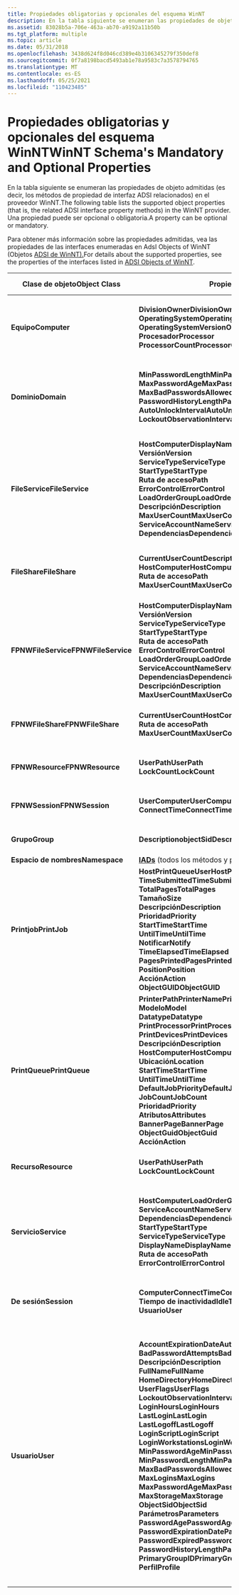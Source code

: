 ```yaml
---
title: Propiedades obligatorias y opcionales del esquema WinNT
description: En la tabla siguiente se enumeran las propiedades de objeto admitidas (es decir, los métodos de propiedad de interfaz ADSI relacionados) en el proveedor WinNT. Una propiedad puede ser opcional o obligatoria.
ms.assetid: 83028b5a-706e-463a-ab70-a9192a11b50b
ms.tgt_platform: multiple
ms.topic: article
ms.date: 05/31/2018
ms.openlocfilehash: 3438d624f8d046cd389e4b3106345279f350def8
ms.sourcegitcommit: 0f7a8198bacd5493ab1e78a9583c7a3578794765
ms.translationtype: MT
ms.contentlocale: es-ES
ms.lasthandoff: 05/25/2021
ms.locfileid: "110423485"
---
```

# <a name="winnt-schemas-mandatory-and-optional-properties"></a><span data-ttu-id="42fa1-104">Propiedades obligatorias y opcionales del esquema WinNT</span><span class="sxs-lookup"><span data-stu-id="42fa1-104">WinNT Schema's Mandatory and Optional Properties</span></span>

<span data-ttu-id="42fa1-105">En la tabla siguiente se enumeran las propiedades de objeto admitidas (es decir, los métodos de propiedad de interfaz ADSI relacionados) en el proveedor WinNT.</span><span class="sxs-lookup"><span data-stu-id="42fa1-105">The following table lists the supported object properties (that is, the related ADSI interface property methods) in the WinNT provider.</span></span> <span data-ttu-id="42fa1-106">Una propiedad puede ser opcional o obligatoria.</span><span class="sxs-lookup"><span data-stu-id="42fa1-106">A property can be optional or mandatory.</span></span>

<span data-ttu-id="42fa1-107">Para obtener más información sobre las propiedades admitidas, vea las propiedades de las interfaces enumeradas en AdsI Objects of WinNT (Objetos [ADSI de WinNT).](adsi-objects-of-winnt.md)</span><span class="sxs-lookup"><span data-stu-id="42fa1-107">For details about the supported properties, see the properties of the interfaces listed in [ADSI Objects of WinNT](adsi-objects-of-winnt.md).</span></span>



| <span data-ttu-id="42fa1-108">Clase de objeto</span><span class="sxs-lookup"><span data-stu-id="42fa1-108">Object Class</span></span>        | <span data-ttu-id="42fa1-109">Propiedades admitidas</span><span class="sxs-lookup"><span data-stu-id="42fa1-109">Supported Properties</span></span>                                     |  <span data-ttu-id="42fa1-110">¿Necesario?</span><span class="sxs-lookup"><span data-stu-id="42fa1-110">Required?</span></span>                                                 |
|---------------------|--------------------------------------------------------------------------------------------------------------------------------------------------------------------------------------------------------------------------------------------------------------------------------------------------------------------------------------------------------------------------------------------------------------------------------------------------------------------------------------------------------------------------------------------------------------------------------------------------------------------------------------------------------------------------------------------------------------------------------------------------------------------------------------------------------------------------|----------------------------------------------------------------------------------------------------------------------------------------------------------------------------------------------------------------------------------------------------------------------------------------------------------------------------------------------------------------------------------------------------------------------------------------------------------------------------------------------------------------------------------------------------------------------|
| <span data-ttu-id="42fa1-111">**Equipo**</span><span class="sxs-lookup"><span data-stu-id="42fa1-111">**Computer**</span></span>        | <span data-ttu-id="42fa1-112">**DivisionOwner**</span><span class="sxs-lookup"><span data-stu-id="42fa1-112">**DivisionOwner**</span></span><br/> <span data-ttu-id="42fa1-113">**OperatingSystem**</span><span class="sxs-lookup"><span data-stu-id="42fa1-113">**OperatingSystem**</span></span><br/> <span data-ttu-id="42fa1-114">**OperatingSystemVersion**</span><span class="sxs-lookup"><span data-stu-id="42fa1-114">**OperatingSystemVersion**</span></span><br/> <span data-ttu-id="42fa1-115">**Procesador**</span><span class="sxs-lookup"><span data-stu-id="42fa1-115">**Processor**</span></span><br/> <span data-ttu-id="42fa1-116">**ProcessorCount**</span><span class="sxs-lookup"><span data-stu-id="42fa1-116">**ProcessorCount**</span></span><br/>                                                                                                                                                                                                                                                                                                                                                                                                                                                                                                                                                                                                                                                                 | <span data-ttu-id="42fa1-117">Opcional opcional</span><span class="sxs-lookup"><span data-stu-id="42fa1-117">Optional Optional</span></span><br/> <span data-ttu-id="42fa1-118">Opcional</span><span class="sxs-lookup"><span data-stu-id="42fa1-118">Optional</span></span><br/> <span data-ttu-id="42fa1-119">Opcional</span><span class="sxs-lookup"><span data-stu-id="42fa1-119">Optional</span></span><br/> <span data-ttu-id="42fa1-120">Opcional</span><span class="sxs-lookup"><span data-stu-id="42fa1-120">Optional</span></span><br/> <span data-ttu-id="42fa1-121">Opcional</span><span class="sxs-lookup"><span data-stu-id="42fa1-121">Optional</span></span><br/>                                                                                                                                                                                                                                                                                                                                                                                                                                                         |
| <span data-ttu-id="42fa1-122">**Dominio**</span><span class="sxs-lookup"><span data-stu-id="42fa1-122">**Domain**</span></span>          | <span data-ttu-id="42fa1-123">**MinPasswordLengthMinPasswordAge**</span><span class="sxs-lookup"><span data-stu-id="42fa1-123">**MinPasswordLengthMinPasswordAge**</span></span><br/> <span data-ttu-id="42fa1-124">**MaxPasswordAge**</span><span class="sxs-lookup"><span data-stu-id="42fa1-124">**MaxPasswordAge**</span></span><br/> <span data-ttu-id="42fa1-125">**MaxBadPasswordsAllowed**</span><span class="sxs-lookup"><span data-stu-id="42fa1-125">**MaxBadPasswordsAllowed**</span></span><br/> <span data-ttu-id="42fa1-126">**PasswordHistoryLength**</span><span class="sxs-lookup"><span data-stu-id="42fa1-126">**PasswordHistoryLength**</span></span><br/> <span data-ttu-id="42fa1-127">**AutoUnlockInterval**</span><span class="sxs-lookup"><span data-stu-id="42fa1-127">**AutoUnlockInterval**</span></span><br/> <span data-ttu-id="42fa1-128">**LockoutObservationInterval**</span><span class="sxs-lookup"><span data-stu-id="42fa1-128">**LockoutObservationInterval**</span></span><br/>                                                                                                                                                                                                                                                                                                                                                                                                                                                                                                                                                                                      | <span data-ttu-id="42fa1-129">Opcional opcional</span><span class="sxs-lookup"><span data-stu-id="42fa1-129">Optional Optional</span></span><br/> <span data-ttu-id="42fa1-130">Opcional</span><span class="sxs-lookup"><span data-stu-id="42fa1-130">Optional</span></span><br/> <span data-ttu-id="42fa1-131">Opcional</span><span class="sxs-lookup"><span data-stu-id="42fa1-131">Optional</span></span><br/> <span data-ttu-id="42fa1-132">Opcional</span><span class="sxs-lookup"><span data-stu-id="42fa1-132">Optional</span></span><br/> <span data-ttu-id="42fa1-133">Opcional</span><span class="sxs-lookup"><span data-stu-id="42fa1-133">Optional</span></span><br/> <span data-ttu-id="42fa1-134">Opcional</span><span class="sxs-lookup"><span data-stu-id="42fa1-134">Optional</span></span><br/>                                                                                                                                                                                                                                                                                                                                                                                                                                     |
| <span data-ttu-id="42fa1-135">**FileService**</span><span class="sxs-lookup"><span data-stu-id="42fa1-135">**FileService**</span></span>     | <span data-ttu-id="42fa1-136">**HostComputerDisplayName**</span><span class="sxs-lookup"><span data-stu-id="42fa1-136">**HostComputerDisplayName**</span></span><br/> <span data-ttu-id="42fa1-137">**Versión**</span><span class="sxs-lookup"><span data-stu-id="42fa1-137">**Version**</span></span><br/> <span data-ttu-id="42fa1-138">**ServiceType**</span><span class="sxs-lookup"><span data-stu-id="42fa1-138">**ServiceType**</span></span><br/> <span data-ttu-id="42fa1-139">**StartType**</span><span class="sxs-lookup"><span data-stu-id="42fa1-139">**StartType**</span></span><br/> <span data-ttu-id="42fa1-140">**Ruta de acceso**</span><span class="sxs-lookup"><span data-stu-id="42fa1-140">**Path**</span></span><br/> <span data-ttu-id="42fa1-141">**ErrorControl**</span><span class="sxs-lookup"><span data-stu-id="42fa1-141">**ErrorControl**</span></span><br/> <span data-ttu-id="42fa1-142">**LoadOrderGroup**</span><span class="sxs-lookup"><span data-stu-id="42fa1-142">**LoadOrderGroup**</span></span><br/> <span data-ttu-id="42fa1-143">**Descripción**</span><span class="sxs-lookup"><span data-stu-id="42fa1-143">**Description**</span></span><br/> <span data-ttu-id="42fa1-144">**MaxUserCount**</span><span class="sxs-lookup"><span data-stu-id="42fa1-144">**MaxUserCount**</span></span><br/> <span data-ttu-id="42fa1-145">**ServiceAccountName**</span><span class="sxs-lookup"><span data-stu-id="42fa1-145">**ServiceAccountName**</span></span><br/> <span data-ttu-id="42fa1-146">**Dependencias**</span><span class="sxs-lookup"><span data-stu-id="42fa1-146">**Dependencies**</span></span><br/>                                                                                                                                                                                                                                                                                                                                                                                                                                                                                                     | <span data-ttu-id="42fa1-147">Opcional opcional</span><span class="sxs-lookup"><span data-stu-id="42fa1-147">Optional Optional</span></span><br/> <span data-ttu-id="42fa1-148">Opcional</span><span class="sxs-lookup"><span data-stu-id="42fa1-148">Optional</span></span><br/> <span data-ttu-id="42fa1-149">Opcional</span><span class="sxs-lookup"><span data-stu-id="42fa1-149">Optional</span></span><br/> <span data-ttu-id="42fa1-150">Opcional</span><span class="sxs-lookup"><span data-stu-id="42fa1-150">Optional</span></span><br/> <span data-ttu-id="42fa1-151">Opcional</span><span class="sxs-lookup"><span data-stu-id="42fa1-151">Optional</span></span><br/> <span data-ttu-id="42fa1-152">Opcional</span><span class="sxs-lookup"><span data-stu-id="42fa1-152">Optional</span></span><br/> <span data-ttu-id="42fa1-153">Opcional</span><span class="sxs-lookup"><span data-stu-id="42fa1-153">Optional</span></span><br/> <span data-ttu-id="42fa1-154">Opcional</span><span class="sxs-lookup"><span data-stu-id="42fa1-154">Optional</span></span><br/> <span data-ttu-id="42fa1-155">Opcional</span><span class="sxs-lookup"><span data-stu-id="42fa1-155">Optional</span></span><br/> <span data-ttu-id="42fa1-156">Opcional</span><span class="sxs-lookup"><span data-stu-id="42fa1-156">Optional</span></span><br/>                                                                                                                                                                                                                                                                                                                                                     |
| <span data-ttu-id="42fa1-157">**FileShare**</span><span class="sxs-lookup"><span data-stu-id="42fa1-157">**FileShare**</span></span>       | <span data-ttu-id="42fa1-158">**CurrentUserCountDescription**</span><span class="sxs-lookup"><span data-stu-id="42fa1-158">**CurrentUserCountDescription**</span></span><br/> <span data-ttu-id="42fa1-159">**HostComputer**</span><span class="sxs-lookup"><span data-stu-id="42fa1-159">**HostComputer**</span></span><br/> <span data-ttu-id="42fa1-160">**Ruta de acceso**</span><span class="sxs-lookup"><span data-stu-id="42fa1-160">**Path**</span></span><br/> <span data-ttu-id="42fa1-161">**MaxUserCount**</span><span class="sxs-lookup"><span data-stu-id="42fa1-161">**MaxUserCount**</span></span><br/>                                                                                                                                                                                                                                                                                                                                                                                                                                                                                                                                                                                                                                                                                                   | <span data-ttu-id="42fa1-162">Opcional opcional</span><span class="sxs-lookup"><span data-stu-id="42fa1-162">Optional Optional</span></span><br/> <span data-ttu-id="42fa1-163">Opcionales</span><span class="sxs-lookup"><span data-stu-id="42fa1-163">Optional</span></span><br/> <span data-ttu-id="42fa1-164">Mandatory</span><span class="sxs-lookup"><span data-stu-id="42fa1-164">Mandatory</span></span><br/> <span data-ttu-id="42fa1-165">Mandatory</span><span class="sxs-lookup"><span data-stu-id="42fa1-165">Mandatory</span></span><br/>                                                                                                                                                                                                                                                                                                                                                                                                                                                                           |
| <span data-ttu-id="42fa1-166">**FPNWFileService**</span><span class="sxs-lookup"><span data-stu-id="42fa1-166">**FPNWFileService**</span></span> | <span data-ttu-id="42fa1-167">**HostComputerDisplayName**</span><span class="sxs-lookup"><span data-stu-id="42fa1-167">**HostComputerDisplayName**</span></span><br/> <span data-ttu-id="42fa1-168">**Versión**</span><span class="sxs-lookup"><span data-stu-id="42fa1-168">**Version**</span></span><br/> <span data-ttu-id="42fa1-169">**ServiceType**</span><span class="sxs-lookup"><span data-stu-id="42fa1-169">**ServiceType**</span></span><br/> <span data-ttu-id="42fa1-170">**StartType**</span><span class="sxs-lookup"><span data-stu-id="42fa1-170">**StartType**</span></span><br/> <span data-ttu-id="42fa1-171">**Ruta de acceso**</span><span class="sxs-lookup"><span data-stu-id="42fa1-171">**Path**</span></span><br/> <span data-ttu-id="42fa1-172">**ErrorControl**</span><span class="sxs-lookup"><span data-stu-id="42fa1-172">**ErrorControl**</span></span><br/> <span data-ttu-id="42fa1-173">**LoadOrderGroup**</span><span class="sxs-lookup"><span data-stu-id="42fa1-173">**LoadOrderGroup**</span></span><br/> <span data-ttu-id="42fa1-174">**ServiceAccountName**</span><span class="sxs-lookup"><span data-stu-id="42fa1-174">**ServiceAccountName**</span></span><br/> <span data-ttu-id="42fa1-175">**Dependencias**</span><span class="sxs-lookup"><span data-stu-id="42fa1-175">**Dependencies**</span></span><br/> <span data-ttu-id="42fa1-176">**Descripción**</span><span class="sxs-lookup"><span data-stu-id="42fa1-176">**Description**</span></span><br/> <span data-ttu-id="42fa1-177">**MaxUserCount**</span><span class="sxs-lookup"><span data-stu-id="42fa1-177">**MaxUserCount**</span></span><br/>                                                                                                                                                                                                                                                                                                                                                                                                                                                                                                     | <span data-ttu-id="42fa1-178">Opcional opcional</span><span class="sxs-lookup"><span data-stu-id="42fa1-178">Optional Optional</span></span><br/> <span data-ttu-id="42fa1-179">Opcional</span><span class="sxs-lookup"><span data-stu-id="42fa1-179">Optional</span></span><br/> <span data-ttu-id="42fa1-180">Opcional</span><span class="sxs-lookup"><span data-stu-id="42fa1-180">Optional</span></span><br/> <span data-ttu-id="42fa1-181">Opcional</span><span class="sxs-lookup"><span data-stu-id="42fa1-181">Optional</span></span><br/> <span data-ttu-id="42fa1-182">Opcional</span><span class="sxs-lookup"><span data-stu-id="42fa1-182">Optional</span></span><br/> <span data-ttu-id="42fa1-183">Opcional</span><span class="sxs-lookup"><span data-stu-id="42fa1-183">Optional</span></span><br/> <span data-ttu-id="42fa1-184">Opcional</span><span class="sxs-lookup"><span data-stu-id="42fa1-184">Optional</span></span><br/> <span data-ttu-id="42fa1-185">Opcional</span><span class="sxs-lookup"><span data-stu-id="42fa1-185">Optional</span></span><br/> <span data-ttu-id="42fa1-186">Opcional</span><span class="sxs-lookup"><span data-stu-id="42fa1-186">Optional</span></span><br/>                                                                                                                                                                                                                                                                                                                                                                         |
| <span data-ttu-id="42fa1-187">**FPNWFileShare**</span><span class="sxs-lookup"><span data-stu-id="42fa1-187">**FPNWFileShare**</span></span>   | <span data-ttu-id="42fa1-188">**CurrentUserCountHostComputer**</span><span class="sxs-lookup"><span data-stu-id="42fa1-188">**CurrentUserCountHostComputer**</span></span><br/> <span data-ttu-id="42fa1-189">**Ruta de acceso**</span><span class="sxs-lookup"><span data-stu-id="42fa1-189">**Path**</span></span><br/> <span data-ttu-id="42fa1-190">**MaxUserCount**</span><span class="sxs-lookup"><span data-stu-id="42fa1-190">**MaxUserCount**</span></span><br/>                                                                                                                                                                                                                                                                                                                                                                                                                                                                                                                                                                                                                                                                                                                              | <span data-ttu-id="42fa1-191">Opcional opcional</span><span class="sxs-lookup"><span data-stu-id="42fa1-191">Optional Optional</span></span><br/> <span data-ttu-id="42fa1-192">Mandatory</span><span class="sxs-lookup"><span data-stu-id="42fa1-192">Mandatory</span></span><br/> <span data-ttu-id="42fa1-193">Mandatory</span><span class="sxs-lookup"><span data-stu-id="42fa1-193">Mandatory</span></span><br/>                                                                                                                                                                                                                                                                                                                                                                                                                                                                                               |
| <span data-ttu-id="42fa1-194">**FPNWResource**</span><span class="sxs-lookup"><span data-stu-id="42fa1-194">**FPNWResource**</span></span>    | <span data-ttu-id="42fa1-195">**UserPath**</span><span class="sxs-lookup"><span data-stu-id="42fa1-195">**UserPath**</span></span><br/> <span data-ttu-id="42fa1-196">**LockCount**</span><span class="sxs-lookup"><span data-stu-id="42fa1-196">**LockCount**</span></span><br/>                                                                                                                                                                                                                                                                                                                                                                                                                                                                                                                                                                                                                                                                                                                                                                         | <span data-ttu-id="42fa1-197">Opcional opcional</span><span class="sxs-lookup"><span data-stu-id="42fa1-197">Optional Optional</span></span><br/> <span data-ttu-id="42fa1-198">Opcionales</span><span class="sxs-lookup"><span data-stu-id="42fa1-198">Optional</span></span><br/>                                                                                                                                                                                                                                                                                                                                                                                                                                                                                                                     |
| <span data-ttu-id="42fa1-199">**FPNWSession**</span><span class="sxs-lookup"><span data-stu-id="42fa1-199">**FPNWSession**</span></span>     | <span data-ttu-id="42fa1-200">**UserComputer**</span><span class="sxs-lookup"><span data-stu-id="42fa1-200">**UserComputer**</span></span><br/> <span data-ttu-id="42fa1-201">**ConnectTime**</span><span class="sxs-lookup"><span data-stu-id="42fa1-201">**ConnectTime**</span></span><br/>                                                                                                                                                                                                                                                                                                                                                                                                                                                                                                                                                                                                                                                                                                                                                                   | <span data-ttu-id="42fa1-202">Opcional opcional</span><span class="sxs-lookup"><span data-stu-id="42fa1-202">Optional Optional</span></span><br/> <span data-ttu-id="42fa1-203">Opcionales</span><span class="sxs-lookup"><span data-stu-id="42fa1-203">Optional</span></span><br/>                                                                                                                                                                                                                                                                                                                                                                                                                                                                                                                     |
| <span data-ttu-id="42fa1-204">**Grupo**</span><span class="sxs-lookup"><span data-stu-id="42fa1-204">**Group**</span></span>           | <span data-ttu-id="42fa1-205">**DescriptionobjectSid**</span><span class="sxs-lookup"><span data-stu-id="42fa1-205">**DescriptionobjectSid**</span></span><br/>                                                                                                                                                                                                                                                                                                                                                                                                                                                                                                                                                                                                                                                                                                                                                                                      | <span data-ttu-id="42fa1-206">Opcional opcional</span><span class="sxs-lookup"><span data-stu-id="42fa1-206">Optional Optional</span></span><br/>                                                                                                                                                                                                                                                                                                                                                                                                                                                                                                                                         |
| <span data-ttu-id="42fa1-207">**Espacio de nombres**</span><span class="sxs-lookup"><span data-stu-id="42fa1-207">**Namespace**</span></span>       | <span data-ttu-id="42fa1-208">[**IADs**](/windows/desktop/api/Iads/nn-iads-iads) (todos los métodos y propiedades).</span><span class="sxs-lookup"><span data-stu-id="42fa1-208">[**IADs**](/windows/desktop/api/Iads/nn-iads-iads) (all methods and properties.)</span></span>                                                                                                                                                                                                                                                                                                                                                                                                                                                                                                                                                                                                                                                                                                                                                                       |                                                                                                                                                                                                                                                                                                                                                                                                                                                                                                                                                                      |
| <span data-ttu-id="42fa1-209">**Printjob**</span><span class="sxs-lookup"><span data-stu-id="42fa1-209">**PrintJob**</span></span>        | <span data-ttu-id="42fa1-210">**HostPrintQueueUser**</span><span class="sxs-lookup"><span data-stu-id="42fa1-210">**HostPrintQueueUser**</span></span><br/> <span data-ttu-id="42fa1-211">**TimeSubmitted**</span><span class="sxs-lookup"><span data-stu-id="42fa1-211">**TimeSubmitted**</span></span><br/> <span data-ttu-id="42fa1-212">**TotalPages**</span><span class="sxs-lookup"><span data-stu-id="42fa1-212">**TotalPages**</span></span><br/> <span data-ttu-id="42fa1-213">**Tamaño**</span><span class="sxs-lookup"><span data-stu-id="42fa1-213">**Size**</span></span><br/> <span data-ttu-id="42fa1-214">**Descripción**</span><span class="sxs-lookup"><span data-stu-id="42fa1-214">**Description**</span></span><br/> <span data-ttu-id="42fa1-215">**Prioridad**</span><span class="sxs-lookup"><span data-stu-id="42fa1-215">**Priority**</span></span><br/> <span data-ttu-id="42fa1-216">**StartTime**</span><span class="sxs-lookup"><span data-stu-id="42fa1-216">**StartTime**</span></span><br/> <span data-ttu-id="42fa1-217">**UntilTime**</span><span class="sxs-lookup"><span data-stu-id="42fa1-217">**UntilTime**</span></span><br/> <span data-ttu-id="42fa1-218">**Notificar**</span><span class="sxs-lookup"><span data-stu-id="42fa1-218">**Notify**</span></span><br/> <span data-ttu-id="42fa1-219">**TimeElapsed**</span><span class="sxs-lookup"><span data-stu-id="42fa1-219">**TimeElapsed**</span></span><br/> <span data-ttu-id="42fa1-220">**PagesPrinted**</span><span class="sxs-lookup"><span data-stu-id="42fa1-220">**PagesPrinted**</span></span><br/> <span data-ttu-id="42fa1-221">**Position**</span><span class="sxs-lookup"><span data-stu-id="42fa1-221">**Position**</span></span><br/> <span data-ttu-id="42fa1-222">**Acción**</span><span class="sxs-lookup"><span data-stu-id="42fa1-222">**Action**</span></span><br/> <span data-ttu-id="42fa1-223">**ObjectGUID**</span><span class="sxs-lookup"><span data-stu-id="42fa1-223">**ObjectGUID**</span></span><br/>                                                                                                                                                                                                                                                                                                                                                                                                                                                   | <span data-ttu-id="42fa1-224">Opcional opcional</span><span class="sxs-lookup"><span data-stu-id="42fa1-224">Optional Optional</span></span><br/> <span data-ttu-id="42fa1-225">Opcional</span><span class="sxs-lookup"><span data-stu-id="42fa1-225">Optional</span></span><br/> <span data-ttu-id="42fa1-226">Opcional</span><span class="sxs-lookup"><span data-stu-id="42fa1-226">Optional</span></span><br/> <span data-ttu-id="42fa1-227">Opcional</span><span class="sxs-lookup"><span data-stu-id="42fa1-227">Optional</span></span><br/> <span data-ttu-id="42fa1-228">Opcional</span><span class="sxs-lookup"><span data-stu-id="42fa1-228">Optional</span></span><br/> <span data-ttu-id="42fa1-229">Opcional</span><span class="sxs-lookup"><span data-stu-id="42fa1-229">Optional</span></span><br/> <span data-ttu-id="42fa1-230">Opcional</span><span class="sxs-lookup"><span data-stu-id="42fa1-230">Optional</span></span><br/> <span data-ttu-id="42fa1-231">Opcional</span><span class="sxs-lookup"><span data-stu-id="42fa1-231">Optional</span></span><br/> <span data-ttu-id="42fa1-232">Opcional</span><span class="sxs-lookup"><span data-stu-id="42fa1-232">Optional</span></span><br/> <span data-ttu-id="42fa1-233">Opcional</span><span class="sxs-lookup"><span data-stu-id="42fa1-233">Optional</span></span><br/> <span data-ttu-id="42fa1-234">Opcional</span><span class="sxs-lookup"><span data-stu-id="42fa1-234">Optional</span></span><br/> <span data-ttu-id="42fa1-235">Opcional</span><span class="sxs-lookup"><span data-stu-id="42fa1-235">Optional</span></span><br/>                                                                                                                                                                                                                                                                                                             |
| <span data-ttu-id="42fa1-236">**PrintQueue**</span><span class="sxs-lookup"><span data-stu-id="42fa1-236">**PrintQueue**</span></span>      | <span data-ttu-id="42fa1-237">**PrinterPathPrinterName**</span><span class="sxs-lookup"><span data-stu-id="42fa1-237">**PrinterPathPrinterName**</span></span><br/> <span data-ttu-id="42fa1-238">**Modelo**</span><span class="sxs-lookup"><span data-stu-id="42fa1-238">**Model**</span></span><br/> <span data-ttu-id="42fa1-239">**Datatype**</span><span class="sxs-lookup"><span data-stu-id="42fa1-239">**Datatype**</span></span><br/> <span data-ttu-id="42fa1-240">**PrintProcessor**</span><span class="sxs-lookup"><span data-stu-id="42fa1-240">**PrintProcessor**</span></span><br/> <span data-ttu-id="42fa1-241">**PrintDevices**</span><span class="sxs-lookup"><span data-stu-id="42fa1-241">**PrintDevices**</span></span><br/> <span data-ttu-id="42fa1-242">**Descripción**</span><span class="sxs-lookup"><span data-stu-id="42fa1-242">**Description**</span></span><br/> <span data-ttu-id="42fa1-243">**HostComputer**</span><span class="sxs-lookup"><span data-stu-id="42fa1-243">**HostComputer**</span></span><br/> <span data-ttu-id="42fa1-244">**Ubicación**</span><span class="sxs-lookup"><span data-stu-id="42fa1-244">**Location**</span></span><br/> <span data-ttu-id="42fa1-245">**StartTime**</span><span class="sxs-lookup"><span data-stu-id="42fa1-245">**StartTime**</span></span><br/> <span data-ttu-id="42fa1-246">**UntilTime**</span><span class="sxs-lookup"><span data-stu-id="42fa1-246">**UntilTime**</span></span><br/> <span data-ttu-id="42fa1-247">**DefaultJobPriority**</span><span class="sxs-lookup"><span data-stu-id="42fa1-247">**DefaultJobPriority**</span></span><br/> <span data-ttu-id="42fa1-248">**JobCount**</span><span class="sxs-lookup"><span data-stu-id="42fa1-248">**JobCount**</span></span><br/> <span data-ttu-id="42fa1-249">**Prioridad**</span><span class="sxs-lookup"><span data-stu-id="42fa1-249">**Priority**</span></span><br/> <span data-ttu-id="42fa1-250">**Atributos**</span><span class="sxs-lookup"><span data-stu-id="42fa1-250">**Attributes**</span></span><br/> <span data-ttu-id="42fa1-251">**BannerPage**</span><span class="sxs-lookup"><span data-stu-id="42fa1-251">**BannerPage**</span></span><br/> <span data-ttu-id="42fa1-252">**ObjectGuid**</span><span class="sxs-lookup"><span data-stu-id="42fa1-252">**ObjectGuid**</span></span><br/> <span data-ttu-id="42fa1-253">**Acción**</span><span class="sxs-lookup"><span data-stu-id="42fa1-253">**Action**</span></span><br/>                                                                                                                                                                                                                                                                                                                                                      | <span data-ttu-id="42fa1-254">Mandatory</span><span class="sxs-lookup"><span data-stu-id="42fa1-254">Mandatory</span></span><br/> <span data-ttu-id="42fa1-255">Mandatory</span><span class="sxs-lookup"><span data-stu-id="42fa1-255">Mandatory</span></span><br/> <span data-ttu-id="42fa1-256">Mandatory</span><span class="sxs-lookup"><span data-stu-id="42fa1-256">Mandatory</span></span><br/> <span data-ttu-id="42fa1-257">Mandatory</span><span class="sxs-lookup"><span data-stu-id="42fa1-257">Mandatory</span></span><br/> <span data-ttu-id="42fa1-258">Mandatory</span><span class="sxs-lookup"><span data-stu-id="42fa1-258">Mandatory</span></span><br/> <span data-ttu-id="42fa1-259">Opcional</span><span class="sxs-lookup"><span data-stu-id="42fa1-259">Optional</span></span><br/> <span data-ttu-id="42fa1-260">Opcional</span><span class="sxs-lookup"><span data-stu-id="42fa1-260">Optional</span></span><br/> <span data-ttu-id="42fa1-261">Opcional</span><span class="sxs-lookup"><span data-stu-id="42fa1-261">Optional</span></span><br/> <span data-ttu-id="42fa1-262">Opcional</span><span class="sxs-lookup"><span data-stu-id="42fa1-262">Optional</span></span><br/> <span data-ttu-id="42fa1-263">Opcional</span><span class="sxs-lookup"><span data-stu-id="42fa1-263">Optional</span></span><br/> <span data-ttu-id="42fa1-264">Opcional</span><span class="sxs-lookup"><span data-stu-id="42fa1-264">Optional</span></span><br/> <span data-ttu-id="42fa1-265">Opcional</span><span class="sxs-lookup"><span data-stu-id="42fa1-265">Optional</span></span><br/> <span data-ttu-id="42fa1-266">Opcional</span><span class="sxs-lookup"><span data-stu-id="42fa1-266">Optional</span></span><br/> <span data-ttu-id="42fa1-267">Opcional</span><span class="sxs-lookup"><span data-stu-id="42fa1-267">Optional</span></span><br/> <span data-ttu-id="42fa1-268">Opcional</span><span class="sxs-lookup"><span data-stu-id="42fa1-268">Optional</span></span><br/> <span data-ttu-id="42fa1-269">Opcional</span><span class="sxs-lookup"><span data-stu-id="42fa1-269">Optional</span></span><br/> <span data-ttu-id="42fa1-270">Opcional</span><span class="sxs-lookup"><span data-stu-id="42fa1-270">Optional</span></span><br/>                                                                                                                                                                                                             |
| <span data-ttu-id="42fa1-271">**Recurso**</span><span class="sxs-lookup"><span data-stu-id="42fa1-271">**Resource**</span></span>        | <span data-ttu-id="42fa1-272">**UserPath**</span><span class="sxs-lookup"><span data-stu-id="42fa1-272">**UserPath**</span></span><br/> <span data-ttu-id="42fa1-273">**LockCount**</span><span class="sxs-lookup"><span data-stu-id="42fa1-273">**LockCount**</span></span><br/>                                                                                                                                                                                                                                                                                                                                                                                                                                                                                                                                                                                                                                                                                                                                                                         | <span data-ttu-id="42fa1-274">Opcional opcional</span><span class="sxs-lookup"><span data-stu-id="42fa1-274">Optional Optional</span></span><br/> <span data-ttu-id="42fa1-275">Opcionales</span><span class="sxs-lookup"><span data-stu-id="42fa1-275">Optional</span></span><br/>                                                                                                                                                                                                                                                                                                                                                                                                                                                                                                                     |
| <span data-ttu-id="42fa1-276">**Servicio**</span><span class="sxs-lookup"><span data-stu-id="42fa1-276">**Service**</span></span>         | <span data-ttu-id="42fa1-277">**HostComputerLoadOrderGroup**</span><span class="sxs-lookup"><span data-stu-id="42fa1-277">**HostComputerLoadOrderGroup**</span></span><br/> <span data-ttu-id="42fa1-278">**ServiceAccountName**</span><span class="sxs-lookup"><span data-stu-id="42fa1-278">**ServiceAccountName**</span></span><br/> <span data-ttu-id="42fa1-279">**Dependencias**</span><span class="sxs-lookup"><span data-stu-id="42fa1-279">**Dependencies**</span></span><br/> <span data-ttu-id="42fa1-280">**StartType**</span><span class="sxs-lookup"><span data-stu-id="42fa1-280">**StartType**</span></span><br/> <span data-ttu-id="42fa1-281">**ServiceType**</span><span class="sxs-lookup"><span data-stu-id="42fa1-281">**ServiceType**</span></span><br/> <span data-ttu-id="42fa1-282">**DisplayName**</span><span class="sxs-lookup"><span data-stu-id="42fa1-282">**DisplayName**</span></span><br/> <span data-ttu-id="42fa1-283">**Ruta de acceso**</span><span class="sxs-lookup"><span data-stu-id="42fa1-283">**Path**</span></span><br/> <span data-ttu-id="42fa1-284">**ErrorControl**</span><span class="sxs-lookup"><span data-stu-id="42fa1-284">**ErrorControl**</span></span><br/>                                                                                                                                                                                                                                                                                                                                                                                                                                                                                                                                                                                   | <span data-ttu-id="42fa1-285">Opcional opcional</span><span class="sxs-lookup"><span data-stu-id="42fa1-285">Optional Optional</span></span><br/> <span data-ttu-id="42fa1-286">Opcional</span><span class="sxs-lookup"><span data-stu-id="42fa1-286">Optional</span></span><br/> <span data-ttu-id="42fa1-287">Opcional</span><span class="sxs-lookup"><span data-stu-id="42fa1-287">Optional</span></span><br/> <span data-ttu-id="42fa1-288">Mandatory</span><span class="sxs-lookup"><span data-stu-id="42fa1-288">Mandatory</span></span><br/> <span data-ttu-id="42fa1-289">Mandatory</span><span class="sxs-lookup"><span data-stu-id="42fa1-289">Mandatory</span></span><br/> <span data-ttu-id="42fa1-290">Mandatory</span><span class="sxs-lookup"><span data-stu-id="42fa1-290">Mandatory</span></span><br/> <span data-ttu-id="42fa1-291">Mandatory</span><span class="sxs-lookup"><span data-stu-id="42fa1-291">Mandatory</span></span><br/> <span data-ttu-id="42fa1-292">Mandatory</span><span class="sxs-lookup"><span data-stu-id="42fa1-292">Mandatory</span></span><br/>                                                                                                                                                                                                                                                                                                                                                                                        |
| <span data-ttu-id="42fa1-293">**De sesión**</span><span class="sxs-lookup"><span data-stu-id="42fa1-293">**Session**</span></span>         | <span data-ttu-id="42fa1-294">**ComputerConnectTime**</span><span class="sxs-lookup"><span data-stu-id="42fa1-294">**ComputerConnectTime**</span></span><br/> <span data-ttu-id="42fa1-295">**Tiempo de inactividad**</span><span class="sxs-lookup"><span data-stu-id="42fa1-295">**IdleTime**</span></span><br/> <span data-ttu-id="42fa1-296">**Usuario**</span><span class="sxs-lookup"><span data-stu-id="42fa1-296">**User**</span></span><br/>                                                                                                                                                                                                                                                                                                                                                                                                                                                                                                                                                                                                                                                                                                                                           | <span data-ttu-id="42fa1-297">Opcional opcional</span><span class="sxs-lookup"><span data-stu-id="42fa1-297">Optional Optional</span></span><br/> <span data-ttu-id="42fa1-298">Opcional</span><span class="sxs-lookup"><span data-stu-id="42fa1-298">Optional</span></span><br/> <span data-ttu-id="42fa1-299">Opcional</span><span class="sxs-lookup"><span data-stu-id="42fa1-299">Optional</span></span><br/>                                                                                                                                                                                                                                                                                                                                                                                                                                                                                                 |
| <span data-ttu-id="42fa1-300">**Usuario**</span><span class="sxs-lookup"><span data-stu-id="42fa1-300">**User**</span></span>            | <span data-ttu-id="42fa1-301">**AccountExpirationDateAutoUnlockInterval**</span><span class="sxs-lookup"><span data-stu-id="42fa1-301">**AccountExpirationDateAutoUnlockInterval**</span></span><br/> <span data-ttu-id="42fa1-302">**BadPasswordAttempts**</span><span class="sxs-lookup"><span data-stu-id="42fa1-302">**BadPasswordAttempts**</span></span><br/> <span data-ttu-id="42fa1-303">**Descripción**</span><span class="sxs-lookup"><span data-stu-id="42fa1-303">**Description**</span></span><br/> <span data-ttu-id="42fa1-304">**FullName**</span><span class="sxs-lookup"><span data-stu-id="42fa1-304">**FullName**</span></span><br/> <span data-ttu-id="42fa1-305">**HomeDirectory**</span><span class="sxs-lookup"><span data-stu-id="42fa1-305">**HomeDirectory**</span></span><br/> <span data-ttu-id="42fa1-306">**UserFlags**</span><span class="sxs-lookup"><span data-stu-id="42fa1-306">**UserFlags**</span></span><br/> <span data-ttu-id="42fa1-307">**LockoutObservationInterval**</span><span class="sxs-lookup"><span data-stu-id="42fa1-307">**LockoutObservationInterval**</span></span><br/> <span data-ttu-id="42fa1-308">**LoginHours**</span><span class="sxs-lookup"><span data-stu-id="42fa1-308">**LoginHours**</span></span><br/> <span data-ttu-id="42fa1-309">**LastLogin**</span><span class="sxs-lookup"><span data-stu-id="42fa1-309">**LastLogin**</span></span><br/> <span data-ttu-id="42fa1-310">**LastLogoff**</span><span class="sxs-lookup"><span data-stu-id="42fa1-310">**LastLogoff**</span></span><br/> <span data-ttu-id="42fa1-311">**LoginScript**</span><span class="sxs-lookup"><span data-stu-id="42fa1-311">**LoginScript**</span></span><br/> <span data-ttu-id="42fa1-312">**LoginWorkstations**</span><span class="sxs-lookup"><span data-stu-id="42fa1-312">**LoginWorkstations**</span></span><br/> <span data-ttu-id="42fa1-313">**MinPasswordAge**</span><span class="sxs-lookup"><span data-stu-id="42fa1-313">**MinPasswordAge**</span></span><br/> <span data-ttu-id="42fa1-314">**MinPasswordLength**</span><span class="sxs-lookup"><span data-stu-id="42fa1-314">**MinPasswordLength**</span></span><br/> <span data-ttu-id="42fa1-315">**MaxBadPasswordsAllowed**</span><span class="sxs-lookup"><span data-stu-id="42fa1-315">**MaxBadPasswordsAllowed**</span></span><br/> <span data-ttu-id="42fa1-316">**MaxLogins**</span><span class="sxs-lookup"><span data-stu-id="42fa1-316">**MaxLogins**</span></span><br/> <span data-ttu-id="42fa1-317">**MaxPasswordAge**</span><span class="sxs-lookup"><span data-stu-id="42fa1-317">**MaxPasswordAge**</span></span><br/> <span data-ttu-id="42fa1-318">**MaxStorage**</span><span class="sxs-lookup"><span data-stu-id="42fa1-318">**MaxStorage**</span></span><br/> <span data-ttu-id="42fa1-319">**ObjectSid**</span><span class="sxs-lookup"><span data-stu-id="42fa1-319">**ObjectSid**</span></span><br/> <span data-ttu-id="42fa1-320">**Parámetros**</span><span class="sxs-lookup"><span data-stu-id="42fa1-320">**Parameters**</span></span><br/> <span data-ttu-id="42fa1-321">**PasswordAge**</span><span class="sxs-lookup"><span data-stu-id="42fa1-321">**PasswordAge**</span></span><br/> <span data-ttu-id="42fa1-322">**PasswordExpirationDate**</span><span class="sxs-lookup"><span data-stu-id="42fa1-322">**PasswordExpirationDate**</span></span><br/> <span data-ttu-id="42fa1-323">**PasswordExpired**</span><span class="sxs-lookup"><span data-stu-id="42fa1-323">**PasswordExpired**</span></span><br/> <span data-ttu-id="42fa1-324">**PasswordHistoryLength**</span><span class="sxs-lookup"><span data-stu-id="42fa1-324">**PasswordHistoryLength**</span></span><br/> <span data-ttu-id="42fa1-325">**PrimaryGroupID**</span><span class="sxs-lookup"><span data-stu-id="42fa1-325">**PrimaryGroupID**</span></span><br/> <span data-ttu-id="42fa1-326">**Perfil**</span><span class="sxs-lookup"><span data-stu-id="42fa1-326">**Profile**</span></span><br/> | <span data-ttu-id="42fa1-327">Opcional opcional</span><span class="sxs-lookup"><span data-stu-id="42fa1-327">Optional Optional</span></span><br/> <span data-ttu-id="42fa1-328">Opcional</span><span class="sxs-lookup"><span data-stu-id="42fa1-328">Optional</span></span><br/> <span data-ttu-id="42fa1-329">Opcional</span><span class="sxs-lookup"><span data-stu-id="42fa1-329">Optional</span></span><br/> <span data-ttu-id="42fa1-330">Opcional</span><span class="sxs-lookup"><span data-stu-id="42fa1-330">Optional</span></span><br/> <span data-ttu-id="42fa1-331">Opcional</span><span class="sxs-lookup"><span data-stu-id="42fa1-331">Optional</span></span><br/> <span data-ttu-id="42fa1-332">Opcional</span><span class="sxs-lookup"><span data-stu-id="42fa1-332">Optional</span></span><br/> <span data-ttu-id="42fa1-333">Opcional</span><span class="sxs-lookup"><span data-stu-id="42fa1-333">Optional</span></span><br/> <span data-ttu-id="42fa1-334">Opcional</span><span class="sxs-lookup"><span data-stu-id="42fa1-334">Optional</span></span><br/> <span data-ttu-id="42fa1-335">Opcional</span><span class="sxs-lookup"><span data-stu-id="42fa1-335">Optional</span></span><br/> <span data-ttu-id="42fa1-336">Opcional</span><span class="sxs-lookup"><span data-stu-id="42fa1-336">Optional</span></span><br/> <span data-ttu-id="42fa1-337">Opcional</span><span class="sxs-lookup"><span data-stu-id="42fa1-337">Optional</span></span><br/> <span data-ttu-id="42fa1-338">Opcional</span><span class="sxs-lookup"><span data-stu-id="42fa1-338">Optional</span></span><br/> <span data-ttu-id="42fa1-339">Opcional</span><span class="sxs-lookup"><span data-stu-id="42fa1-339">Optional</span></span><br/> <span data-ttu-id="42fa1-340">Opcional</span><span class="sxs-lookup"><span data-stu-id="42fa1-340">Optional</span></span><br/> <span data-ttu-id="42fa1-341">Opcional</span><span class="sxs-lookup"><span data-stu-id="42fa1-341">Optional</span></span><br/> <span data-ttu-id="42fa1-342">Opcional</span><span class="sxs-lookup"><span data-stu-id="42fa1-342">Optional</span></span><br/> <span data-ttu-id="42fa1-343">Opcional</span><span class="sxs-lookup"><span data-stu-id="42fa1-343">Optional</span></span><br/> <span data-ttu-id="42fa1-344">Opcional</span><span class="sxs-lookup"><span data-stu-id="42fa1-344">Optional</span></span><br/> <span data-ttu-id="42fa1-345">Opcional</span><span class="sxs-lookup"><span data-stu-id="42fa1-345">Optional</span></span><br/> <span data-ttu-id="42fa1-346">Opcional</span><span class="sxs-lookup"><span data-stu-id="42fa1-346">Optional</span></span><br/> <span data-ttu-id="42fa1-347">Opcional</span><span class="sxs-lookup"><span data-stu-id="42fa1-347">Optional</span></span><br/> <span data-ttu-id="42fa1-348">Opcional</span><span class="sxs-lookup"><span data-stu-id="42fa1-348">Optional</span></span><br/> <span data-ttu-id="42fa1-349">Opcional</span><span class="sxs-lookup"><span data-stu-id="42fa1-349">Optional</span></span><br/> <span data-ttu-id="42fa1-350">Opcional</span><span class="sxs-lookup"><span data-stu-id="42fa1-350">Optional</span></span><br/> <span data-ttu-id="42fa1-351">Opcional</span><span class="sxs-lookup"><span data-stu-id="42fa1-351">Optional</span></span><br/> <span data-ttu-id="42fa1-352">Opcional</span><span class="sxs-lookup"><span data-stu-id="42fa1-352">Optional</span></span><br/> <span data-ttu-id="42fa1-353">Opcional</span><span class="sxs-lookup"><span data-stu-id="42fa1-353">Optional</span></span><br/> |



 

 

 





